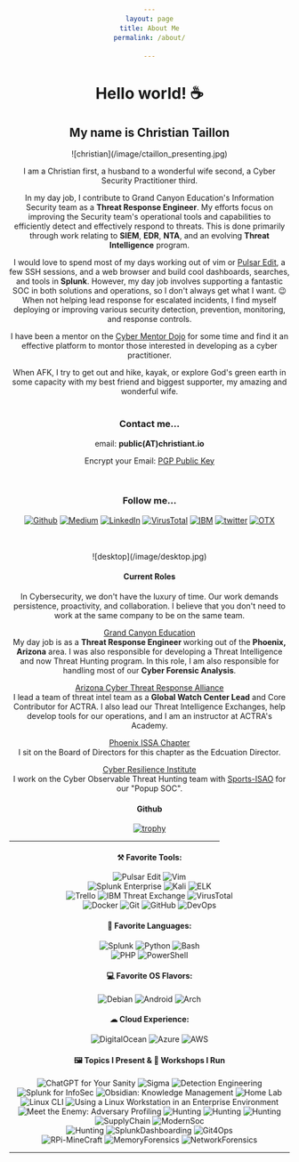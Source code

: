 ```yaml
---
layout: page
title: About Me
permalink: /about/

---
```

<link rel="shortcut icon" type="image/x-icon" href="favicon.ico">

<h1 align = "center"> Hello  world! ☕</h1>

<h2 align="center"> My name is Christian Taillon</h2>
![christian](/image/ctaillon_presenting.jpg)

I am a Christian first, a husband to a wonderful wife second, a Cyber Security Practitioner third.

In my day job, I contribute to Grand Canyon Education's Information Security team as a <b>Threat Response Engineer</b>. My efforts focus on improving the Security team's operational tools and capabilities to efficiently detect and effectively respond to threats. This is done primarily through work relating to <b>SIEM</b>, <b>EDR</b>, <b>NTA</b>, and an evolving <b>Threat Intelligence</b> program.

I would love to spend most of my days working out of vim or [Pulsar Edit](https://pulsar-edit.dev/), a few SSH sessions, and a web browser and build cool dashboards, searches, and tools in <b>Splunk</b>. However, my day job involves supporting a fantastic SOC in both solutions and operations, so I don't always get what I want. 😉 When not helping lead response for escalated incidents, I find myself  deploying or improving various security detection, prevention, monitoring, and response controls.

I have been a mentor on the [Cyber Mentor Dojo](https://cybermentordojo.com/) for some time and find it an effective platform to montor those interested in developing as a cyber practitioner.

When AFK, I try to get out and hike, kayak, or explore God's green earth in some capacity with my best friend and biggest supporter, my amazing and wonderful wife. <br> <br>

<h3 style="text-align:center">Contact me...</h3>
<body style="text-align:center">email: <b>public(AT)christiant.io</b></body>

Encrypt your Email: [PGP Public Key][1]

[1]:/download/publickey.public@christiant.io-579bc0994c9c8556e77d3bcb83bac562e20e6130.asc
<br>

<h3 style="text-align:center">Follow me...</h3>
<p style="text-align:center"> <a href="https://github.com/christian-taillon" target="_blank"><img alt="Github"
src="https://img.shields.io/badge/GitHub-black?&style=flat&logo=Github&logoColor=white" /></a>
<a href="https://github.com/christian-taillon" target="_blank"><img alt="Medium"
src="https://img.shields.io/badge/Medium-white?&style=flat&logo=medium&logoColor=black" /></a>
<a href="https://www.linkedin.com/in/christiantaillon/" target="_blank"><img alt="LinkedIn"
src="https://img.shields.io/badge/Linkedin-white?&style=flat&logo=linkedin&logoColor=blue" /></a>
<a href="https://www.virustotal.com/gui/user/christianblueteam/graphs" target="_blank"><img alt="VirusTotal"
src="https://img.shields.io/badge/VirusTotal-white?&style=flat&logo=virustotal&logoColor=blue" /></a>
<a href="https://exchange.xforce.ibmcloud.com/user/me/aboutme" target="_blank"><img alt="IBM"
src="https://img.shields.io/badge/XForce-004BA8?&style=flat&logo=ibm&logoColor=white" /></a>
<a href="https://twitter.com/christian_tail" target="_blank"><img alt="twitter"
src="https://img.shields.io/badge/Twitter-white?&style=flat&logo=twitter&logoColor=blue" /></a>
<a href="https://otx.alienvault.com/user/tufteam67/pulses" target="_blank"><img alt="OTX"
src="https://img.shields.io/badge/OpenThreatExchange-black?&style=flat&logo=atom&logoColor=white" /></a>
</p>
<br>
<br>
![desktop](/image/desktop.jpg)

#### Current Roles
In Cybersecurity, we don't have the luxury of time. Our work demands persistence, proactivity, and collaboration. I believe that you don't need to work at the same company to be on the same team.

[Grand Canyon Education](https://www.gce.com/) <br>
My day job is as a <b> Threat Response Engineer </b> working out of the <b>Phoenix, Arizona</b> area. I was also responsible for developing a Threat Intelligence and now Threat Hunting program. In this role, I am also responsible for handling most of our <b>Cyber Forensic Analysis</b>.

[Arizona Cyber Threat Response Alliance](https://www.actraaz.org/) <br>
I lead a team of threat intel team as a <b>Global Watch Center Lead</b> and Core Contributor for ACTRA. I also lead our Threat Intelligence Exchanges, help develop tools for our operations, and I am an instructor at ACTRA's Academy.

[Phoenix ISSA Chapter](https://phoenix.issa.org/) <br>
I sit on the Board of Directors for this chapter as the Edcuation Director.

[Cyber Resilience Institute](https://www.cyberresilienceinstitute.org/)<br>
I work on the Cyber Observable Threat Hunting team with [Sports-ISAO](https://sports-isao.org/) for our "Popup SOC".

#### Github
[![trophy](https://github-profile-trophy.vercel.app/?username=christian-taillon&theme=chalk&no-frame=true&column=4)](https://github.com/ryo-ma/github-profile-trophy)

<hr style="width:75%;text-align:center">
<h4>⚒ Favorite Tools:</h4>
<p>
<a target="_blank"><img alt="Pulsar Edit" src="https://img.shields.io/badge/Pulsar%20Edit-purple?logo=atom&logoColor=white&style=flat"/></a>
<a target="_blank"><img alt="Vim" src="https://img.shields.io/badge/Vim-00AB42?logo=vim&logoColor=white&style=flat"/></a> <br>
<a target="_blank"><img alt="Splunk Enterprise" src="https://img.shields.io/badge/Splunk%20ES-FF375F?logo=splunk&logoColor=white&style=flat"/></a>
<a target="_blank"><img alt="Kali" src="https://img.shields.io/badge/Katoolin-000911?logo=kali-linux&logoColor=white&style=flat"/></a>
<a target="_blank"><img alt="ELK" src="https://img.shields.io/badge/ELK-white?logo=elastic&logoColor=pink&style=flat"/></a> <br>
<a target="_blank"><img alt="Trello" src="https://img.shields.io/badge/Trello-white?logo=trello&logoColor=blue&style=flat"/></a>
<a target="_blank"><img alt="IBM Threat Exchange" src="https://img.shields.io/badge/XForce-004BA8?logo=IBM&logoColor=white&style=flat"/></a>
<a target="_blank"><img alt="VirusTotal" src="https://img.shields.io/badge/VirusTotal%20Graphs-white?logo=virustotal&logoColor=blue&style=flat"/></a>  <br>
<a target="_blank"><img alt="Docker" src="https://img.shields.io/badge/Docker-white?logo=docker&logoColor=1793D1&style=flat"/></a>
<a target="_blank"><img alt="Git" src="https://img.shields.io/badge/Git-black?logo=git&style=flat"/></a>
<a target="_blank"><img alt="GitHub" src="https://img.shields.io/badge/GitHub-%2312100E?logo=GitHub&style=flat"/></a>
<a target="_blank"><img alt="DevOps" src="https://img.shields.io/badge/Azure%20DevOps-white?logo=azure-devops&logoColor=blue&style=flat"/></a>
</p>
<h4>📄 Favorite Languages:</h4>
<p  >
<a target="_blank"><img alt="Splunk" src="https://img.shields.io/badge/-Splunk-FF375F?logo=splunk&logoColor=white&style=flat"/></a>
<a target="_blank"><img alt="Python" src="https://img.shields.io/badge/Python-1793D1?logo=python&style=flat&logoColor=yellow"/></a>
<a target="_blank"><img alt="Bash" src="https://img.shields.io/badge/Bash-1E2742?logo=gnu-bash&style=flat&logoColor=white"/></a> <br>
<a target="_blank"><img alt="PHP" src="https://img.shields.io/badge/php-7B99EE?logo=php&style=flat&logoColor=white"/></a>
<a target="_blank"><img alt="PowerShell" src="https://img.shields.io/badge/PowerShell-0082FF?logo=powershell&style=flat&logoColor=white"/></a> <br>
</p>
<p>
<h4> 💻 Favorite OS Flavors: </h4>
<p  >
<a target="_blank"><img alt="Debian" src="https://img.shields.io/badge/Debian-white?logo=Debian&logoColor=red&style=flat"/></a>
<a target="_blank"><img alt="Android" src="https://img.shields.io/badge/Android-3DDC84?logo=android&logoColor=white&style=flat"/></a>
<a target="_blank"><img alt="Arch" src="https://img.shields.io/badge/Arch%20Linux-1793D1?logo=arch-linux&logoColor=white&style=flat"/></a>
</p>
<p>
<h4>☁ Cloud Experience: </h4>
<p>
<a target="_blank"><img alt="DigitalOcean" src="https://img.shields.io/badge/DigitalOcean-white?logo=digitalocean&logoColor=blue&style=flat"/></a>
<a target="_blank"><img alt="Azure" src="https://img.shields.io/badge/Azure-white?logo=microsoft-azure&logoColor=blue&style=flat"/></a>
<a target="_blank"><img alt="AWS" src="https://img.shields.io/badge/AWS-orange ?logo=amazon-aws&logoColor=black&style=flat"/></a>
</p>
<h4> ‍🖼️ Topics I Present & 🧰 Workshops I Run</h4>
<p>
<a target="_blank"><img alt="ChatGPT for Your Sanity" src="https://img.shields.io/badge/-💬%20ChatGPT%20for%20Your%20Sanity-lightblue?logo=&logoColor=white&style=flat"/></a>
<a target="_blank"><img alt="Sigma" src="https://img.shields.io/badge/-🔎%20Sigma-orange?logo=&logoColor=white&style=flat"/></a>
<a target="_blank"><img alt="Detection Engineering" src="https://img.shields.io/badge/-🛡️%20Detection%20Engineering-darkgreen?logo=&logoColor=white&style=flat"/></a>
<a target="_blank"><img alt="Splunk for InfoSec" src="https://img.shields.io/badge/-🔒%20Splunk%20for%20InfoSec-blue?logo=&logoColor=white&style=flat"/></a>
<a target="_blank"><img alt="Obsidian: Knowledge Management" src="https://img.shields.io/badge/-📚%20Obsidian:%20Knowledge%20Management-darkorange?logo=&logoColor=white&style=flat"/></a>
<a target="_blank"><img alt="Home Lab" src="https://img.shields.io/badge/-🏠%20Home%20Lab-purple?logo=&logoColor=white&style=flat"/></a> <br>
<a target="_blank"><img alt="Linux CLI" src="https://img.shields.io/badge/-🐧%20Linux%20CLI-lightgray?logo=&logoColor=white&style=flat"/></a>
<a target="_blank"><img alt="Using a Linux Workstation in an Enterprise Environment" src="https://img.shields.io/badge/-🖥️%20Using%20Linux%20in%20Enterprise-blueviolet?logo=&logoColor=white&style=flat"/></a>
<a target="_blank"><img alt="Meet the Enemy: Adversary Profiling" src="https://img.shields.io/badge/-🎯%20Meet%20the%20Enemy:%20Adversary%20Profiling-red?logo=&logoColor=white&style=flat"/></a>
<a target="_blank"><img alt="Hunting" src="https://img.shields.io/badge/-🐺%20Becoming%20The%20Predator:%20Threat%20Hunting%20-orange?logo=&logoColor=white&style=flat"/></a>
<a target="_blank"><img alt="Hunting" src="https://img.shields.io/badge/-🦆%20Can%20Ducks%20Teach%20US%20to%20Share: Mallard%20Spider's%20Qakbot-darkblue?logo=&logoColor=white&style=flat"/></a>
<a target="_blank"><img alt="Hunting" src="https://img.shields.io/badge/-📈%20Operationalizing%20Threat%20Intelligence:%20Make%20Data%20Work%20for%20You-yellow?logo=&logoColor=white&style=flat"/></a> <br>
<a target="_blank"><img alt="SupplyChain" src="https://img.shields.io/badge/-🗡️Supply%20Chain%20Attacks:%20OpenSource-red?logo=&logoColor=white&style=flat"/></a>
<a target="_blank"><img alt="ModernSoc" src="https://img.shields.io/badge/-📟%20Modernizing%20The%20SOC-purple?logo=&logoColor=white&style=flat"/></a> <br>
<a target="_blank"><img alt="Hunting" src="https://img.shields.io/badge/-📱%20SIEM:%20Centralizing%20SecOps-blue?logo=&logoColor=white&style=flat"/></a>
<a target="_blank"><img alt="SplunkDashboarding" src="https://img.shields.io/badge/-📊%20Splunk%20Advanced%20Dashboard%20Design-green?logo=&logoColor=white&style=flat"/></a>
<a target="_blank"><img alt="Git4Ops" src="https://img.shields.io/badge/-%20Git4Ops-black?logo=github&logoColor=white&style=flat"/></a> <br>
<a target="_blank"><img alt="RPi-MineCraft" src="https://img.shields.io/badge/-🥧%20Raspbery%20Pi%20Scripting%20Minecraft:%20Python-pink?logo=&logoColor=white&style=flat"/></a>
<a target="_blank"><img alt="MemoryForensics" src="https://img.shields.io/badge/-🔍%20Memory%20Forensics:%20Vollatility-gray?logo=&logoColor=white&style=flat"/></a>
<a target="_blank"><img alt="NetworkForensics" src="https://img.shields.io/badge/-🔍%20Network%20Forensics:%20Vollatility-gray?logo=&logoColor=white&style=flat"/></a>
</p>
<hr style="width:100%;text-align:center">
